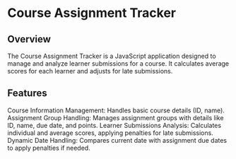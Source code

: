 # Course Assignment Tracker

## Overview
The Course Assignment Tracker is a JavaScript application designed to manage and analyze learner submissions for a course. It calculates average scores for each learner and adjusts for late submissions.

## Features
Course Information Management: Handles basic course details (ID, name).
Assignment Group Handling: Manages assignment groups with details like ID, name, due date, and points.
Learner Submissions Analysis: Calculates individual and average scores, applying penalties for late submissions.
Dynamic Date Handling: Compares current date with assignment due dates to apply penalties if needed.

